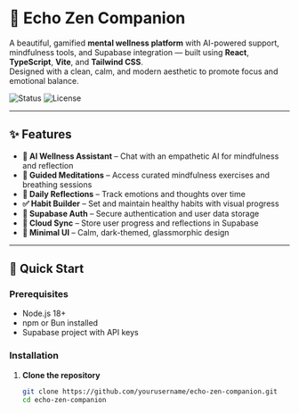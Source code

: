 # 🌿 Echo Zen Companion

A beautiful, gamified **mental wellness platform** with AI-powered support, mindfulness tools, and Supabase integration — built using **React**, **TypeScript**, **Vite**, and **Tailwind CSS**.  
Designed with a clean, calm, and modern aesthetic to promote focus and emotional balance.

![Status](https://img.shields.io/badge/Status-Active-success)
![License](https://img.shields.io/badge/License-MIT-blue)

---

## ✨ Features

- **🤖 AI Wellness Assistant** – Chat with an empathetic AI for mindfulness and reflection  
- **🧘 Guided Meditations** – Access curated mindfulness exercises and breathing sessions  
- **📝 Daily Reflections** – Track emotions and thoughts over time  
- **✅ Habit Builder** – Set and maintain healthy habits with visual progress  
- **🔐 Supabase Auth** – Secure authentication and user data storage  
- **💾 Cloud Sync** – Store user progress and reflections in Supabase  
- **🎨 Minimal UI** – Calm, dark-themed, glassmorphic design  

---

## 🚀 Quick Start

### Prerequisites

- Node.js 18+  
- npm or Bun installed  
- Supabase project with API keys

### Installation

1. **Clone the repository**
   ```bash
   git clone https://github.com/yourusername/echo-zen-companion.git
   cd echo-zen-companion
